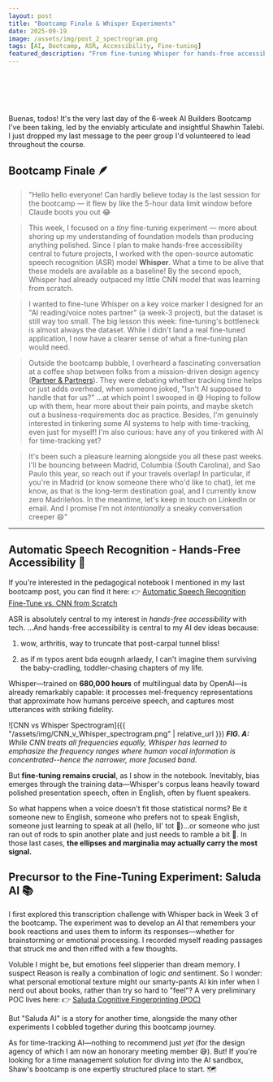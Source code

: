 ```yaml
---
layout: post
title: "Bootcamp Finale & Whisper Experiments"
date: 2025-09-19
image: /assets/img/post_2_spectrogram.png
tags: [AI, Bootcamp, ASR, Accessibility, Fine-tuning]
featured_description: "From fine-tuning Whisper for hands-free accessibility to musing on datasets, bias, and bookish emotions — reflections at the close of my AI Builders Bootcamp."
---
```


<br>
<br>
<br>
<br>

Buenas, todos! It's the very last day of the 6-week AI Builders Bootcamp I've been taking, led by the enviably articulate and insightful Shawhin Talebi. I just dropped my last message to the peer group I'd volunteered to lead throughout the course.

## Bootcamp Finale 🪶

> "Hello hello everyone! Can hardly believe today is the last session for the bootcamp — it flew by like the 5-hour data limit window before Claude boots you out 😂

> This week, I focused on a _tiny_ fine-tuning experiment — more about shoring up my understanding of foundation models than producing anything polished. Since I plan to make hands-free accessibility central to future projects, I worked with the open-source automatic speech recognition (ASR) model **Whisper**. What a time to be alive that these models are available as a baseline! By the second epoch, Whisper had already outpaced my little CNN model that was learning from scratch.

> I wanted to fine-tune Whisper on a key voice marker I designed for an "AI reading/voice notes partner" (a week-3 project), but the dataset is still way too small. The big lesson this week: fine-tuning's bottleneck is almost always the dataset. While I didn't land a real fine-tuned application, I now have a clearer sense of what a fine-tuning plan would need.

> Outside the bootcamp bubble, I overheard a fascinating conversation at a coffee shop between folks from a mission-driven design agency ([Partner & Partners](https://partnerandpartners.com/)). They were debating whether tracking time helps or just adds overhead, when someone joked, "Isn't AI supposed to handle that for us?" …at which point I swooped in 😅 Hoping to follow up with them, hear more about their pain points, and maybe sketch out a business-requirements doc as practice. Besides, I'm genuinely interested in tinkering some AI systems to help with time-tracking, even just for myself! I'm also curious: have any of you tinkered with AI for time-tracking yet?

> It's been such a pleasure learning alongside you all these past weeks. I'll be bouncing between Madrid, Columbia (South Carolina), and Sao Paulo this year, so reach out if your travels overlap! In particular, if you're in Madrid (or know someone there who'd like to chat), let me know, as that is the long-term destination goal, and I currently know zero Madrileños. In the meantime, let's keep in touch on LinkedIn or email. And I promise I'm not _intentionally_ a sneaky conversation creeper 😄"

---

## Automatic Speech Recognition - Hands-Free Accessibility 🤲

If you're interested in the pedagogical notebook I mentioned in my last bootcamp post, you can find it here:
👉 [Automatic Speech Recognition Fine-Tune vs. CNN from Scratch](https://github.com/amyzhang-commits/ai-builders-notes/blob/main/05_Fine_Tuning/asr_finetune_v_cnn_comparison.ipynb)

ASR is absolutely central to my interest in _hands-free accessibility_ with tech.
...And hands-free accessibility is central to my AI dev ideas because:

1. wow, arthritis, way to truncate that post-carpal tunnel bliss!

2. as if m typos arent bda eougnh arlaedy, I can't imagine them surviving the baby-cradling, toddler-chasing chapters of my life.


Whisper—trained on **680,000 hours** of multilingual data by OpenAI—is already remarkably capable: it processes mel-frequency representations that approximate how humans perceive speech, and captures most utterances with striking fidelity.

![CNN vs Whisper Spectrogram]({{ "/assets/img/CNN_v_Whisper_spectrogram.png" | relative_url }})
***FIG. A:***  *While CNN treats all frequencies equally, Whisper has learned to emphasize the frequency ranges where human vocal information is concentrated--hence the narrower, more focused band.*

But **fine-tuning remains crucial**, as I show in the notebook. Inevitably, bias emerges through the training data—Whisper's corpus leans heavily toward polished presentation speech, often in English, often by fluent speakers.

So what happens when a voice doesn't fit those statistical norms? Be it someone new to English, someone who prefers not to speak English, someone just learning to speak at all (hello, lil' tot 🐣)...or someone who just ran out of rods to spin another plate and just needs to ramble a bit 🫣. In those last cases, **the ellipses and marginalia may actually carry the most signal.**

## Precursor to the Fine-Tuning Experiment: Saluda AI 📚

I first explored this transcription challenge with Whisper back in Week 3 of the bootcamp. The experiment was to develop an AI that remembers your book reactions and uses them to inform its responses—whether for brainstorming or emotional processing. I recorded myself reading passages that struck me and then riffed with a few thoughts.

Voluble I might be, but emotions feel slipperier than dream memory. I suspect Reason is really a combination of logic _and_ sentiment. So I wonder: what personal emotional texture might our smarty-pants AI kin infer when I nerd out about books, rather than try so hard to "feel"?
A very preliminary POC lives here:
👉 [Saluda Cognitive Fingerprinting (POC)](https://github.com/amyzhang-commits/ai-builders-notes/blob/main/03_Embeddings/Saluda_Cognitive_Fingerprinting_POC.ipynb%20-%20Colab.pdf)

But "Saluda AI" is a story for another time, alongside the many other experiments I cobbled together during this bootcamp journey.

As for time-tracking AI—nothing to recommend just _yet_ (for the design agency of which I am now an honorary meeting member 😅). But! If you're looking for a time management solution for diving into the AI sandbox, Shaw's bootcamp is one expertly structured place to start. 🗺️
